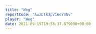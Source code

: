 ```yaml
---
title: "Weg"
reportCode: "AwzDtkJpV16dYmNv"
player: "Weg"
date: 2021-09-15T19:58:37.879000+00:00
---
```

